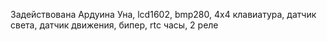 Задействована Ардуина Уна, lcd1602, bmp280, 4x4 клавиатура, датчик света, датчик движения, бипер, rtc часы, 2 реле
